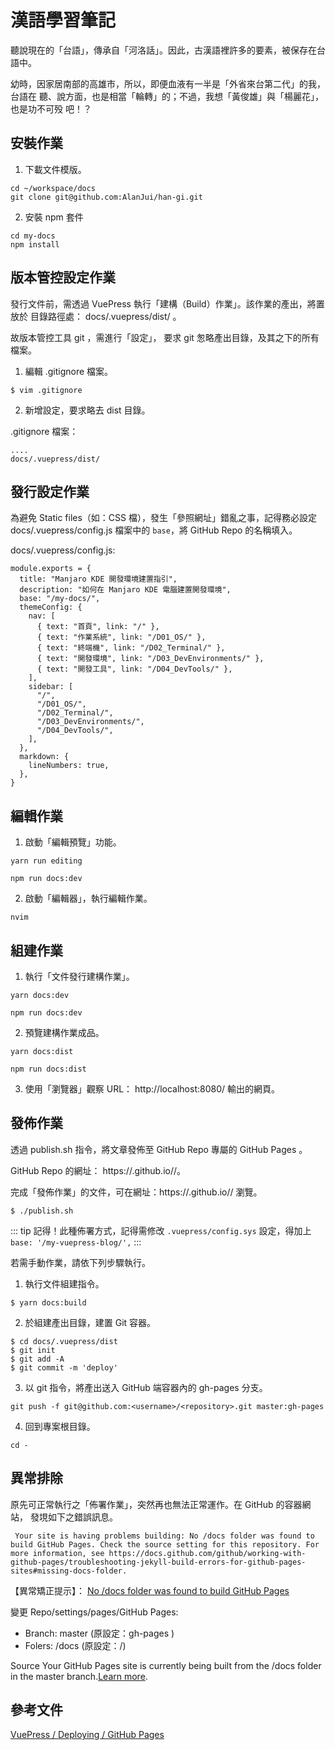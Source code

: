 # 漢語學習筆記

聽說現在的「台語」，傳承自「河洛話」。因此，古漢語裡許多的要素，被保存在台語中。

幼時，因家居南部的高雄市，所以，即便血液有一半是「外省來台第二代」的我，台語在
聽、說方面，也是相當「輪轉」的；不過，我想「黃俊雄」與「楊麗花」，也是功不可殁
吧！？

## 安裝作業

1. 下載文件模版。

```
cd ~/workspace/docs
git clone git@github.com:AlanJui/han-gi.git
```

2. 安裝 npm 套件

```
cd my-docs
npm install
```

## 版本管控設定作業

發行文件前，需透過 VuePress 執行「建構（Build）作業」。該作業的產出，將置放於
目錄路徑處： docs/.vuepress/dist/ 。

故版本管控工具 git ，需進行「設定」， 要求 git 怱略產出目錄，及其之下的所有檔案。

1. 編輯 .gitignore 檔案。

```
$ vim .gitignore
```

2. 新增設定，要求略去 dist 目錄。

.gitignore 檔案：

```
....
docs/.vuepress/dist/
```

## 發行設定作業

為避免 Static files（如：CSS 檔），發生「參照網址」錯亂之事，記得務必設定
docs/.vuepress/config.js 檔案中的 `base`，將 GitHub Repo 的名稱填入。

docs/.vuepress/config.js:

```
module.exports = {
  title: "Manjaro KDE 開發環境建置指引",
  description: "如何在 Manjaro KDE 電腦建置開發環境",
  base: "/my-docs/",
  themeConfig: {
    nav: [
      { text: "首頁", link: "/" },
      { text: "作業系統", link: "/D01_OS/" },
      { text: "終端機", link: "/D02_Terminal/" },
      { text: "開發環境", link: "/D03_DevEnvironments/" },
      { text: "開發工具", link: "/D04_DevTools/" },
    ],
    sidebar: [
      "/",
      "/D01_OS/",
      "/D02_Terminal/",
      "/D03_DevEnvironments/",
      "/D04_DevTools/",
    ],
  },
  markdown: {
    lineNumbers: true,
  },
}
```

## 編輯作業

1. 啟動「編輯預覽」功能。

```
yarn run editing
```

```
npm run docs:dev
```

2. 啟動「編輯器」，執行編輯作業。

```
nvim
```

## 組建作業

1. 執行「文件發行建構作業」。

```
yarn docs:dev
```

```
npm run docs:dev
```

2. 預覽建構作業成品。

```
yarn docs:dist
```

```
npm run docs:dist
```

3. 使用「瀏覽器」觀察 URL： http://localhost:8080/ 輸出的網頁。

## 發佈作業

透過 publish.sh 指令，將文章發佈至 GitHub Repo 專屬的 GitHub Pages 。

GitHub Repo 的網址： https://<username>.github.io/<repository>/。

完成「發佈作業」的文件，可在網址：https://<username>.github.io/<repository>/
瀏覽。

```
$ ./publish.sh
```

::: tip
記得！此種佈署方式，記得需修改 `.vuepress/config.sys` 設定，得加上 `base: '/my-vuepress-blog/',`
:::

若需手動作業，請依下列步驟執行。

1.  執行文件組建指令。

```
$ yarn docs:build
```

2.  於組建產出目錄，建置 Git 容器。

```
$ cd docs/.vuepress/dist
$ git init
$ git add -A
$ git commit -m 'deploy'
```

3.  以 git 指令，將產出送入 GitHub 端容器內的 gh-pages 分支。

```
git push -f git@github.com:<username>/<repository>.git master:gh-pages
```

4. 回到專案根目錄。

```
cd -
```

## 異常排除

原先可正常執行之「佈署作業」，突然再也無法正常運作。在 GitHub 的容器網站，
發垷如下之錯誤訊息。

```
 Your site is having problems building: No /docs folder was found to build GitHub Pages. Check the source setting for this repository. For more information, see https://docs.github.com/github/working-with-github-pages/troubleshooting-jekyll-build-errors-for-github-pages-sites#missing-docs-folder.
```

【異常矯正提示】： [No /docs folder was found to build GitHub Pages](https://docs.github.com/github/working-with-github-pages/troubleshooting-jekyll-build-errors-for-github-pages-sites#missing-docs-folder)

變更 Repo/settings/pages/GitHub Pages:

 - Branch: master (原設定：gh-pages )
 - Folers: /docs  (原設定：/)

Source
Your GitHub Pages site is currently being built from the /docs folder in the master branch.[Learn more](https://docs.github.com/en/pages/getting-started-with-github-pages/configuring-a-publishing-source-for-your-github-pages-site).


## 參考文件

[VuePress / Deploying / GitHub Pages](https://vuepress.vuejs.org/guide/deploy.html#github-pages)
